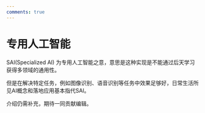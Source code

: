 ```yaml
---
comments: true
---
```


# 专用人工智能

SAI(Specialized AI) 为专用人工智能之意，意思是这种实现是不能通过后天学习获得多领域的通用性。

但是在解决特定任务，例如图像识别、语音识别等任务中效果足够好，日常生活所见AI概念和落地应用基本指代SAI。

介绍仍需补充，期待一同贡献编辑。
